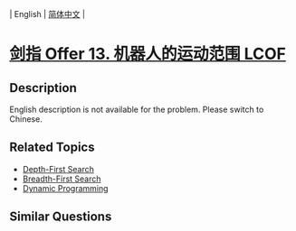
| English | [简体中文](README.md) |

# [剑指 Offer 13. 机器人的运动范围  LCOF](https://leetcode-cn.com/problems/ji-qi-ren-de-yun-dong-fan-wei-lcof/)

## Description

English description is not available for the problem. Please switch to Chinese.

## Related Topics

- [Depth-First Search](https://leetcode-cn.com/tag/depth-first-search)
- [Breadth-First Search](https://leetcode-cn.com/tag/breadth-first-search)
- [Dynamic Programming](https://leetcode-cn.com/tag/dynamic-programming)

## Similar Questions


